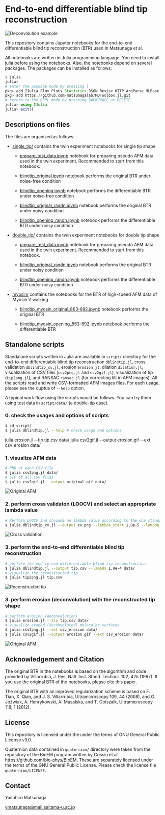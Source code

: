 # End-to-end differentiable blind tip reconstruction

![Deconvolution example](https://raw.githubusercontent.com/matsunagalab/differentiable_BTR/main/images/morphing.gif)

This repository contains Jupyter notebooks for the end-to-end differentiable blind tip reconstruction (BTR) used in Matsunaga et al. 

All notebooks are written in Julia programming language. You need to install julia before using the notebooks. 
Also, the notebooks depend on several packages. The packages can be installed as follows:

```julia
$ julia
julia> 
# enter the package mode by pressing ]
pkg> add IJulia Flux Plots Statistics BSON Revise HTTP ArgParse MLBase
pkg> add https://github.com/matsunagalab/MDToolbox.jl.git
# return to the REPL mode by pressing BACKSPACE or DELETE
julia> using IJulia
julia> exit()
```

## Descriptions on files

The files are organized as follows:

- [single_tip/](https://github.com/matsunagalab/differentiable_BTR/tree/main/single_tip) contains the twin experiment notebooks for single tip shape

  - [prepare_test_data.ipynb](https://github.com/matsunagalab/differentiable_BTR/blob/main/single_tip/prepare_test_data.ipynb) notebook for preparing pseudo AFM data used in the twin experiment. Recommended to start from this notebook. 

  - [blindtip_original.ipynb](https://github.com/matsunagalab/differentiable_BTR/blob/main/single_tip/blindtip_original.ipynb) notebook performs the original BTR under noise-free condition
 
  - [blindtip_opening.ipynb](https://github.com/matsunagalab/differentiable_BTR/blob/main/single_tip/blindtip_opening.ipynb) notebook performs the differentiable BTR under noise-free condition

  - [blindtip_original_randn.ipynb](https://github.com/matsunagalab/differentiable_BTR/blob/main/single_tip/blindtip_original_randn.ipynb) notebook performs the original BTR under noisy condition
 
  - [blindtip_opening_randn.ipynb](https://github.com/matsunagalab/differentiable_BTR/blob/main/single_tip/blindtip_opening_randn.ipynb) notebook performs the differentiable BTR under noisy condition

- [double_tip/](https://github.com/matsunagalab/differentiable_BTR/tree/main/double_tip) contains the twin experiment notebooks for double tip shape

  - [prepare_test_data.ipynb](https://github.com/matsunagalab/differentiable_BTR/blob/main/double_tip/prepare_test_data.ipynb) notebook for preparing pseudo AFM data used in the twin experiment. Recommended to start from this notebook. 

  - [blindtip_original_randn.ipynb](https://github.com/matsunagalab/differentiable_BTR/blob/main/double_tip/blindtip_original_randn.ipynb) notebook performs the original BTR under noisy condition
 
  - [blindtip_opening_randn.ipynb](https://github.com/matsunagalab/differentiable_BTR/blob/main/double_tip/blindtip_opening_randn.ipynb) notebook performs the differentiable BTR under noisy condition

- [myosin/](https://github.com/matsunagalab/differentiable_BTR/tree/main/myosin) contains the notebooks for the BTR of high-speed AFM data of Myosin V walking

  - [blindtip_myosin_original_863-892.ipynb](https://github.com/matsunagalab/differentiable_BTR/blob/main/myosin/blindtip_myosin_original_863-892.ipynb) notebook performs the original BTR
 
  - [blindtip_myosin_opening_863-892.ipynb](https://github.com/matsunagalab/differentiable_BTR/blob/main/myosin/blindtip_myosin_opening_863-892.ipynb) notebook performs the differentiable BTR
  
## Standalone scripts

Standalone scripts written in Julia are available in `script/` directory for the end-to-end differentiable blind tip reconstruction `dblindtip.jl`, cross validation `dblindtip_cv.jl`, erosion `erosion.jl`, dilation `dilation.jl`, visualization of CSV files (`csv2png.jl` and `csv2gif.jl`), visualization of tip (`tip2png.jl`), and RANSAC `ransac.jl` (for correcting tilt in AFM images). All the scripts read and write CSV-formatted AFM images files. For each usage, please see the ouptus of `--help` option. 

A typical work flow using the scripts would be follows. You can try them using test data in `script/data/` (a double-tip case).

### 0. check the usages and options of scripts
```bash
$ cd script/
$ julia dblindtip.jl --help # check usage and options
```

julia erosion.jl --tip tip.csv data/
julia csv2gif.jl --output erosion.gif --ext csv_erosion data/

### 1. visualize AFM data
```bash
# PNG of each CSV file
$ julia csv2png.jl data/
# GIF of all CSV files
$ julia csv2gif.jl --output original.gif data/
```

![Original AFM](https://raw.githubusercontent.com/matsunagalab/differentiable_BTR/main/script/original.gif)

### 2. perform cross validaton (LOOCV) and select an appropriate lambda value
```bash
# Perform LOOCV and chooase an lambda value according to the one standard error rule
$ julia dblindtip_cv.jl --output cv.png --lambda_start 1.0e-5 --lambda_stop 0.01 --lambda_length 4 data/
```

![Cross validation](https://raw.githubusercontent.com/matsunagalab/differentiable_BTR/main/script/cv.png)

### 3. perform the end-to-end differentiable blind tip reconstruction
```bash
# perform the end-to-end differentiable blind tip reconstruction
$ julia dblindtip.jl --output tip.csv --lambda 1.0e-4 data/
# visualize the reconstructed tip
$ julia tip2png.jl tip.csv
```

![Reconstructed tip](https://raw.githubusercontent.com/matsunagalab/differentiable_BTR/main/script/tip.png)

### 3. perform erosion (deconvolution) with the reconstructed tip shape
```bash
# perform erosion (deconvolution)
$ julia erosion.jl --tip tip.csv data/
# visualize eroded (deconvoluted) molecular surfaces
$ julia csv2png.jl --ext csv_erosion data/
$ julia csv2gif.jl --output erosion.gif --ext csv_erosion data/
```

![Original AFM](https://raw.githubusercontent.com/matsunagalab/differentiable_BTR/main/script/erosion.gif)

## Acknowledgement and Citation

The original BTR in the notebooks is based on the algorithm and code provided by Villarrubia, J. Res. Natl. Inst. Stand. Technol. 102, 425 (1997). If you use the original BTR of the notebooks, please cite this paper. 

The original BTR with an improved regularization scheme is based on F. Tian, X. Qian, and J. S. Villarrubia, Ultramicroscopy 109, 44 (2008), and G. Jóźwiak, A. Henrykowski, A. Masalska, and T. Gotszalk, Ultramicroscopy 118, 1 (2012).

## License

This repository is licensed under the under the terms of GNU General Public License v3.0. 

Quaternion data contained in `quaternion/` directory were taken from the repository of the BioEM program written by Cossio et al. https://github.com/bio-phys/BioEM. These are separately licensed under the terms of the GNU General Public License. Please check the license file `quaternion/LICENSE`. 
 
## Contact

Yasuhiro Matsunaga

ymatsunaga@mail.saitama-u.ac.jp

